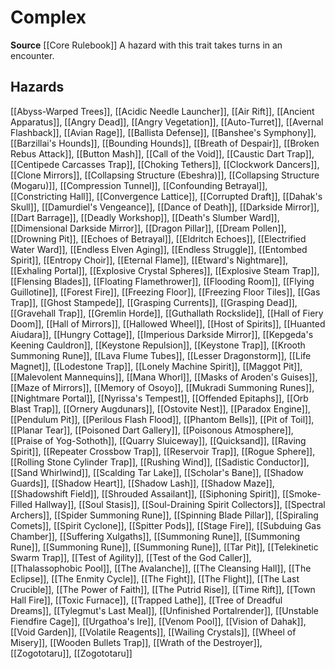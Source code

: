 ﻿---
id: '30'
name: Complex
rarity: Common
source: '[[DATABASE/source/Core Rulebook|Core Rulebook]]'
trait:
- Complex
type: Trait

---
# Complex

**Source** [[Core Rulebook]] 
A hazard with this trait takes turns in an encounter.

## Hazards

[[Abyss-Warped Trees]], [[Acidic Needle Launcher]], [[Air Rift]], [[Ancient Apparatus]], [[Angry Dead]], [[Angry Vegetation]], [[Auto-Turret]], [[Avernal Flashback]], [[Avian Rage]], [[Ballista Defense]], [[Banshee's Symphony]], [[Barzillai's Hounds]], [[Bounding Hounds]], [[Breath of Despair]], [[Broken Rebus Attack]], [[Button Mash]], [[Call of the Void]], [[Caustic Dart Trap]], [[Centipede Carcasses Trap]], [[Choking Tethers]], [[Clockwork Dancers]], [[Clone Mirrors]], [[Collapsing Structure (Ebeshra)]], [[Collapsing Structure (Mogaru)]], [[Compression Tunnel]], [[Confounding Betrayal]], [[Constricting Hall]], [[Convergence Lattice]], [[Corrupted Draft]], [[Dahak's Skull]], [[Damurdiel's Vengeance]], [[Dance of Death]], [[Darkside Mirror]], [[Dart Barrage]], [[Deadly Workshop]], [[Death's Slumber Ward]], [[Dimensional Darkside Mirror]], [[Dragon Pillar]], [[Dream Pollen]], [[Drowning Pit]], [[Echoes of Betrayal]], [[Eldritch Echoes]], [[Electrified Water Ward]], [[Endless Elven Aging]], [[Endless Struggle]], [[Entombed Spirit]], [[Entropy Choir]], [[Eternal Flame]], [[Etward's Nightmare]], [[Exhaling Portal]], [[Explosive Crystal Spheres]], [[Explosive Steam Trap]], [[Flensing Blades]], [[Floating Flamethrower]], [[Flooding Room]], [[Flying Guillotine]], [[Forest Fire]], [[Freezing Floor]], [[Freezing Floor Tiles]], [[Gas Trap]], [[Ghost Stampede]], [[Grasping Currents]], [[Grasping Dead]], [[Gravehall Trap]], [[Gremlin Horde]], [[Guthallath Rockslide]], [[Hall of Fiery Doom]], [[Hall of Mirrors]], [[Hallowed Wheel]], [[Host of Spirits]], [[Huanted Aiudara]], [[Hungry Cottage]], [[Imperious Darkside Mirror]], [[Kepgeda's Keening Cauldron]], [[Keystone Repulsion]], [[Keystone Trap]], [[Krooth Summoning Rune]], [[Lava Flume Tubes]], [[Lesser Dragonstorm]], [[Life Magnet]], [[Lodestone Trap]], [[Lonely Machine Spirit]], [[Maggot Pit]], [[Malevolent Mannequins]], [[Mana Whorl]], [[Masks of Aroden's Guises]], [[Maze of Mirrors]], [[Memory of Osoyo]], [[Mukradi Summoning Runes]], [[Nightmare Portal]], [[Nyrissa's Tempest]], [[Offended Epitaphs]], [[Orb Blast Trap]], [[Ornery Augdunars]], [[Ostovite Nest]], [[Paradox Engine]], [[Pendulum Pit]], [[Perilous Flash Flood]], [[Phantom Bells]], [[Pit of Toil]], [[Planar Tear]], [[Poisoned Dart Gallery]], [[Poisonous Atmosphere]], [[Praise of Yog-Sothoth]], [[Quarry Sluiceway]], [[Quicksand]], [[Raving Spirit]], [[Repeater Crossbow Trap]], [[Reservoir Trap]], [[Rogue Sphere]], [[Rolling Stone Cylinder Trap]], [[Rushing Wind]], [[Sadistic Conductor]], [[Sand Whirlwind]], [[Scalding Tar Lake]], [[Scholar's Bane]], [[Shadow Guards]], [[Shadow Heart]], [[Shadow Lash]], [[Shadow Maze]], [[Shadowshift Field]], [[Shrouded Assailant]], [[Siphoning Spirit]], [[Smoke-Filled Hallway]], [[Soul Stasis]], [[Soul-Draining Spirit Collectors]], [[Spectral Archers]], [[Spider Summoning Rune]], [[Spinning Blade Pillar]], [[Spiraling Comets]], [[Spirit Cyclone]], [[Spitter Pods]], [[Stage Fire]], [[Subduing Gas Chamber]], [[Suffering Xulgaths]], [[Summoning Rune]], [[Summoning Rune]], [[Summoning Rune]], [[Summoning Rune]], [[Tar Pit]], [[Telekinetic Swarm Trap]], [[Test of Agility]], [[Test of the God Caller]], [[Thalassophobic Pool]], [[The Avalanche]], [[The Cleansing Hall]], [[The Eclipse]], [[The Enmity Cycle]], [[The Fight]], [[The Flight]], [[The Last Crucible]], [[The Power of Faith]], [[The Putrid Rise]], [[Time Rift]], [[Town Hall Fire]], [[Toxic Furnace]], [[Trapped Lathe]], [[Tree of Dreadful Dreams]], [[Tylegmut's Last Meal]], [[Unfinished Portalrender]], [[Unstable Fiendfire Cage]], [[Urgathoa's Ire]], [[Venom Pool]], [[Vision of Dahak]], [[Void Garden]], [[Volatile Reagents]], [[Wailing Crystals]], [[Wheel of Misery]], [[Wooden Bullets Trap]], [[Wrath of the Destroyer]], [[Zogototaru]], [[Zogototaru]]
